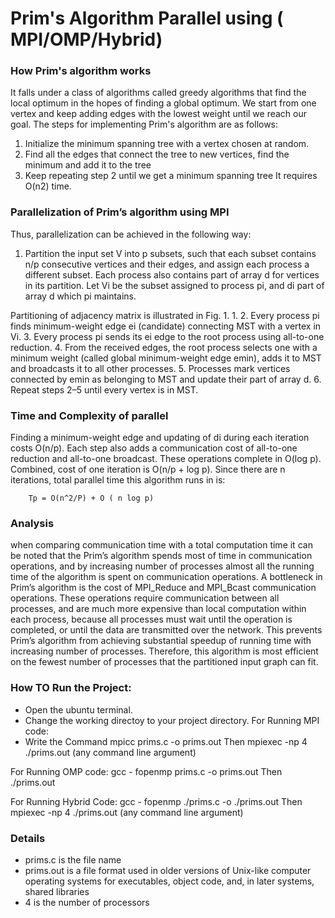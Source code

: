 # Prim's Algorithm Parallel using ( MPI/OMP/Hybrid)

### How Prim's algorithm works
It falls under a class of algorithms called greedy algorithms that find the local optimum in the hopes of finding a global optimum.
We start from one vertex and keep adding edges with the lowest weight until we reach our goal.
The steps for implementing Prim's algorithm are as follows:
1.	Initialize the minimum spanning tree with a vertex chosen at random.
2.	Find all the edges that connect the tree to new vertices, find the minimum and add it to the tree
3.	Keep repeating step 2 until we get a minimum spanning tree
It requires O(n2) time.

### Parallelization of Prim’s algorithm using MPI

Thus, parallelization can be achieved in the following way:
 1. Partition the input set V into p subsets, such that each subset contains n/p consecutive vertices and their edges, and assign each process a different subset.
 Each process also contains part of array d for vertices in its partition.
 Let Vi be the subset assigned to process pi, and di part of array d which pi maintains.

 Partitioning of adjacency matrix is illustrated in Fig. 1. 1.
 2. Every process pi finds minimum-weight edge ei (candidate) connecting MST with a vertex in Vi. 
 3. Every process pi sends its ei edge to the root process using all-to-one reduction.
 4. From the received edges, the root process selects one with a minimum weight (called global minimum-weight edge emin), adds it to MST and broadcasts it to all other processes.
 5. Processes mark vertices connected by emin as belonging to MST and update their part of array d. 6. Repeat steps 2–5 until every vertex is in MST.

### Time and Complexity of parallel

Finding a minimum-weight edge and updating of di during each iteration costs O(n/p).
Each step also adds a communication cost of all-to-one reduction and all-to-one broadcast. These operations complete in O(log p). Combined, cost of one iteration is O(n/p + log p). Since there are n iterations,
 total parallel time this algorithm runs in is:

		Tp = O(n^2/P) + O ( n log p)

### Analysis

when comparing communication time with a total computation time it can be noted that the Prim’s algorithm 
spends most of time in communication operations, and by increasing number of processes almost all the running time 
of the algorithm is spent on communication operations. A bottleneck in Prim’s algorithm is the cost of MPI_Reduce 
and MPI_Bcast communication operations. These operations require communication between all processes, and are much 
more expensive than local computation within each process, because all processes must wait until the operation is 
completed, or until the data are transmitted over the network. This prevents Prim’s algorithm from achieving substantial 
speedup of running time with increasing number of processes. Therefore, this algorithm is most efficient on the fewest number
of processes that the partitioned input graph can fit. 

### How TO Run the Project:

- Open the ubuntu terminal.
- Change the working directoy to your project directory.
For Running MPI code:
- Write the Command 
  mpicc prims.c -o prims.out
 Then
  mpiexec -np 4 ./prims.out (any command line argument) 
  
 For Running OMP code:
  gcc - fopenmp prims.c -o prims.out
 Then
 ./prims.out
 
 For Running Hybrid Code:
 gcc - fopenmp ./prims.c -o ./prims.out
 Then
 mpiexec -np 4 ./prims.out (any command line argument) 
  
  
  
  ### Details
  - prims.c is the file name
  - prims.out  is a file format used in older versions of Unix-like computer operating systems for executables, object code, and, in later systems, shared libraries
  - 4 is the number of processors 
  


